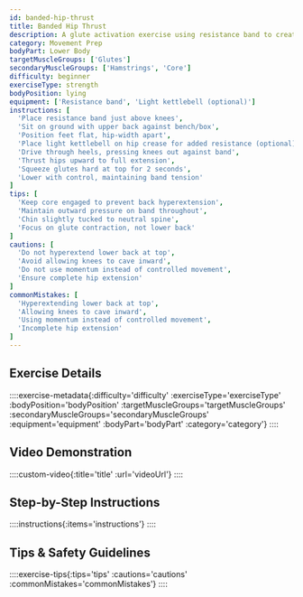 ```yaml
---
id: banded-hip-thrust
title: Banded Hip Thrust
description: A glute activation exercise using resistance band to create additional tension, preparing the posterior chain for heavy lifting while improving hip extension mechanics and glute recruitment patterns.
category: Movement Prep
bodyPart: Lower Body
targetMuscleGroups: ['Glutes']
secondaryMuscleGroups: ['Hamstrings', 'Core']
difficulty: beginner
exerciseType: strength
bodyPosition: lying
equipment: ['Resistance band', 'Light kettlebell (optional)']
instructions: [
  'Place resistance band just above knees',
  'Sit on ground with upper back against bench/box',
  'Position feet flat, hip-width apart',
  'Place light kettlebell on hip crease for added resistance (optional)',
  'Drive through heels, pressing knees out against band',
  'Thrust hips upward to full extension',
  'Squeeze glutes hard at top for 2 seconds',
  'Lower with control, maintaining band tension'
]
tips: [
  'Keep core engaged to prevent back hyperextension',
  'Maintain outward pressure on band throughout',
  'Chin slightly tucked to neutral spine',
  'Focus on glute contraction, not lower back'
]
cautions: [
  'Do not hyperextend lower back at top',
  'Avoid allowing knees to cave inward',
  'Do not use momentum instead of controlled movement',
  'Ensure complete hip extension'
]
commonMistakes: [
  'Hyperextending lower back at top',
  'Allowing knees to cave inward',
  'Using momentum instead of controlled movement',
  'Incomplete hip extension'
]
---
```


## Exercise Details

::::exercise-metadata{:difficulty='difficulty' :exerciseType='exerciseType' :bodyPosition='bodyPosition' :targetMuscleGroups='targetMuscleGroups' :secondaryMuscleGroups='secondaryMuscleGroups' :equipment='equipment' :bodyPart='bodyPart' :category='category'}
::::

## Video Demonstration

::::custom-video{:title='title' :url='videoUrl'}
::::

## Step-by-Step Instructions

::::instructions{:items='instructions'}
::::

## Tips & Safety Guidelines

::::exercise-tips{:tips='tips' :cautions='cautions' :commonMistakes='commonMistakes'}
::::
